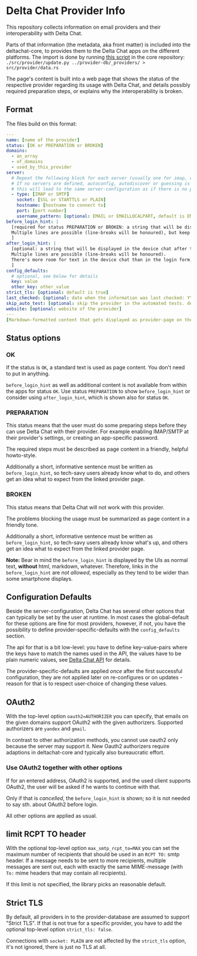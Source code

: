 # Delta Chat Provider Info

This repository collects information on email providers and their interoperability with Delta Chat.

Parts of that information (the metadata, aka front matter) is included into the deltachat-core, to provides them to the Delta Chat apps on the different platforms.
The import is done by running [this script](https://github.com/deltachat/deltachat-core-rust/blob/master/src/provider/update.py) in the core repository: `./src/provider/update.py ../provider-db/_providers/ > src/provider/data.rs`

The page's content is built into a web page that shows the status of the respective provider regarding its usage with Delta Chat, and details possibly required preparation steps, or explains why the interoperability is broken.


## Format

The files build on this format:

```yaml
---
name: [name of the provider]
status: [OK or PREPARATION or BROKEN]
domains: 
  - an_array
  - of_domains
  - used_by_this_provider
server:
  # Repeat the following block for each server (usually one for imap, one for smtp).
  # If no servers are defined, autoconfig, autodiscover or guessing is used;
  # this will lead to the same server-configuration as if there is no provider-entry at all.
  - type: [IMAP or SMTP]
    socket: [SSL or STARTTLS or PLAIN]
    hostname: [hostname to connect to]
    port: [port number]
    username_pattern: [optional: EMAIL or EMAILLOCALPART, default is EMAIL]
before_login_hint: |
  [required for status PREPARATION or BROKEN: a string that will be displayed before the user logs in.
  Multiple lines are possible (line-breaks will be honoured), but keep in mind this text appears within the login form on possibly small displays.
  ]
after_login_hint: |
  [optional: a string that will be displayed in the device chat after the user logged in.
  Multiple lines are possible (line-breaks will be honoured).
  There's more room for text in the device chat than in the login form, but please keep the text concise nonetheless.
  ]
config_defaults:
  # optional, see below for details
  key: value
  other_key: other_value
strict_tls: [optional: default is true]
last_checked: [optional: date when the information was last checked: YYYY-MM]
skip_auto_test: [optional: skip the provider in the automated tests. default is false]
website: [optional: website of the provider]
---
[Markdown-formatted content that gets displayed as provider-page on the web, linked from the apps (if status is not OK)]
```

## Status options

### OK

If the status is `OK`, a standard text is used as page content. You don't need to put in anything.

`before_login_hint` as well as additional content is not available from within the apps for status `OK`.
Use status `PREPARATION` to show `before_login_hint`
or consider using `after_login_hint`, which is shown also for status `OK`.

### PREPARATION

This status means that the user must do some preparing steps before they can use Delta Chat with their provider. For example enabling IMAP/SMTP at their provider's settings, or creating an app-specific password.

The required steps must be described as page content in a friendly, helpful howto-style.

Additionally a short, informative sentence must be written as `before_login_hint`, so tech-savy users already know what to do, and others get an idea what to expect from the linked provider page.

### BROKEN

This status means that Delta Chat will not work with this provider.

The problems blocking the usage must be summarized as page content in a friendly tone.

Additionally a short, informative sentence must be written as `before_login_hint`, so tech-savy users already know what's up, and others get an idea what to expect from the linked provider page.

**Note:** Bear in mind the `before_login_hint` is displayed by the UIs as normal text, **without** html, markdown, whatever. Therefore, links in the `before_login_hint` are *not allowed*, especially as they tend to be wider than some smartphone displays.


## Configuration Defaults

Beside the server-configuration, Delta Chat has several other options
that can typically be set by the user at runtime.
In most cases the global-default for these options are fine for most providers,
however, if not, you have the possibility to define provider-specific-defaults
with the `config_defaults` section.

The api for that is a bit low-level: you have to define key-value-pairs
where the keys have to match the names used in the API, the values have to be
plain numeric values, see
[Delta Chat API](https://c.delta.chat/classdc__context__t.html#aff3b894f6cfca46cab5248fdffdf083d)
for details.

The provider-specific-defaults are applied _once_
after the first successful configuration,
they are not applied later on re-configures or on updates -
reason for that is to respect user-choice of changing these values.


## OAuth2

With the top-level option `oauth2=AUTHORIZER` you can specify,
that emails on the given domains support OAuth2 with the given authorizers.
Supported authorizers are `yandex` and `gmail`.

In contrast to other authorization methods, you cannot use oauth2
only because the server may support it.
New Oauth2 authorizers require adaptions in deltachat-core
and typically also bureaucratic effort.

### Use OAuth2 together with other options

If for an entered address, OAuth2 is supported,
and the used client supports OAuth2,
the user will be asked if he wants to continue with that.

Only if that is _cancelled_, the `before_login_hint` is shown;
so it is not needed to say sth. about OAuth2 before login.

All other options are applied as usual.


## limit RCPT TO header

With the optional top-level option `max_smtp_rcpt_to=MAX`
you can set the maximum number of recipients
that should be used in an `RCPT TO:` smtp header.
If a message needs to be sent to more recipients,
multiple messages are sent out,
each with exactly the same MIME-message
(with `To:` mime headers that may contain all recipients).

If this limit is not specified, the library picks an reasonable default.


## Strict TLS

By default, all providers in to the provider-database
are assumed to support "Strict TLS".
If that is not true for a specific provider,
you have to add the optional top-level option `strict_tls: false`.

Connections with `socket: PLAIN` are not affected by the `strict_tls` option,
it's not ignored, there is just no TLS at all.
